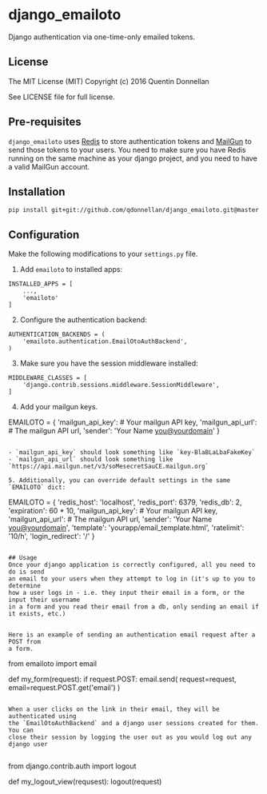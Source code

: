 # django_emailoto

Django authentication via one-time-only emailed tokens. 

## License
The MIT License (MIT)
Copyright (c) 2016 Quentin Donnellan

See LICENSE file for full license.

## Pre-requisites
`django_emailoto` uses [Redis](http://redis.io/) to store authentication tokens and [MailGun](http://www.mailgun.com/) to send
those tokens to your users. You need to make sure you have Redis running on the
same machine as your django project, and you need to have a valid MailGun account.

## Installation

```
pip install git+git://github.com/qdonnellan/django_emailoto.git@master
```

## Configuration

Make the following modifications to your `settings.py` file.

1. Add `emailoto` to installed apps:
```
INSTALLED_APPS = [
    ...,
    'emailoto'
]
```

2. Configure the authentication backend:
```
AUTHENTICATION_BACKENDS = (
    'emailoto.authentication.EmailOtoAuthBackend',
)
```

3. Make sure you have the session middleware installed:
```
MIDDLEWARE_CLASSES = [
    'django.contrib.sessions.middleware.SessionMiddleware',
]
```

4. Add your mailgun keys.

EMAILOTO = {
    'mailgun_api_key': # Your mailgun API key,
    'mailgun_api_url': # The mailgun API url,
    'sender': 'Your Name <you@yourdomain>'
}
```

- `mailgun_api_key` should look something like `key-BlaBLaLbaFakeKey`
- `mailgun_api_url` should look something like `https://api.mailgun.net/v3/soMesecretSauCE.mailgun.org`

5. Additionally, you can override default settings in the same `EMAILOTO` dict:
```
EMAILOTO = {
    'redis_host': 'localhost',
    'redis_port': 6379,
    'redis_db': 2,
    'expiration': 60 * 10,
    'mailgun_api_key': # Your mailgun API key,
    'mailgun_api_url': # The mailgun API url,
    'sender': 'Your Name <you@yourdomain>',
    'template': 'yourapp/email_template.html',
    'ratelimit': '10/h',
    'login_redirect': '/'
}
```

## Usage
Once your django application is correctly configured, all you need to do is send
an email to your users when they attempt to log in (it's up to you to determine
how a user logs in - i.e. they input their email in a form, or the input their username
in a form and you read their email from a db, only sending an email if it exists, etc.)


Here is an example of sending an authentication email request after a POST from
a form.

```
from emailoto import email

def my_form(request):
    if request.POST:
        email.send(
            request=request,
            email=request.POST.get('email')
        )
```

When a user clicks on the link in their email, they will be authenticated using
the `EmailOtoAuthBackend` and a django user sessions created for them. You can
close their session by logging the user out as you would log out any django user


```
from django.contrib.auth import logout


def my_logout_view(requsest):
    logout(request)
```
